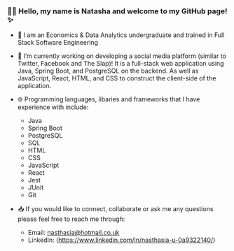 ### 👋🏽 Hello, my name is Natasha and welcome to my GitHub page! ✨

- 🥞 I am an Economics & Data Analytics undergraduate and trained in Full Stack Software Engineering

- 🌱 I’m currently working on developing a social media platform (similar to Twitter, Facebook and The Slap)! It is a full-stack web application using Java, Spring Boot, and PostgreSQL on the backend. As well as JavaScript, React, HTML, and CSS to construct the client-side of the application.

- 🌐 Programming languages, libaries and frameworks that I have experience with include:

  - Java
  - Spring Boot
  - PostgreSQL
  - SQL
  - HTML
  - CSS
  - JavaScript
  - React
  - Jest
  - JUnit
  - Git

- 📥 If you would like to connect, collaborate or ask me any questions please feel free to reach me through:
  - Email: nasthasia@hotmail.co.uk
  - LinkedIn: (https://www.linkedin.com/in/nasthasia-u-0a9322140/)

<!--
**nasthasiausoh/nasthasiausoh** is a ✨ _special_ ✨ repository because its `README.md` (this file) appears on your GitHub profile.

Here are some ideas to get you started:

- 🔭 I’m currently working on ...
- 🌱 I’m currently learning ...
- 👯 I’m looking to collaborate on ...
- 🤔 I’m looking for help with ...
- 💬 Ask me about ...
- 📫 How to reach me: ...
- 😄 Pronouns: ...
- ⚡ Fun fact: ...
-->
